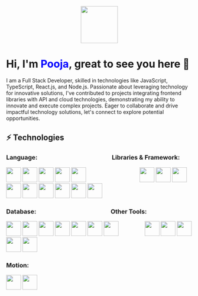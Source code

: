 

  <div id="header" align="center">
  <img src="https://media.giphy.com/media/M9gbBd9nbDrOTu1Mqx/giphy.gif" width="100"/>
</div>
<div>
  <h1> Hi, I'm <span style="color:blue ">Pooja</span>, great to see you here 👋</h1>
</div>
<p>
  I am a Full Stack Developer, skilled in technologies like JavaScript, TypeScript, React.js, and Node.js. Passionate about leveraging technology for innovative solutions, I've contributed to projects integrating frontend libraries with API and cloud technologies, demonstrating my ability to innovate and execute complex projects. Eager to collaborate and drive impactful technology solutions, let's connect to explore potential opportunities.
</p>

<div>
  <h2>⚡ Technologies </h2>
</div>
<h3 class="heading-element" dir="auto">
  Language: 
  &nbsp;&nbsp;&nbsp;&nbsp;&nbsp;&nbsp;&nbsp;&nbsp;&nbsp;&nbsp;&nbsp;&nbsp;&nbsp;&nbsp;&nbsp;&nbsp;&nbsp;&nbsp;&nbsp;&nbsp;&nbsp;&nbsp;&nbsp;&nbsp;&nbsp;&nbsp;&nbsp;&nbsp;&nbsp;&nbsp;&nbsp;&nbsp;&nbsp;&nbsp;&nbsp;&nbsp;&nbsp;&nbsp;&nbsp;&nbsp;&nbsp;&nbsp;&nbsp;&nbsp;&nbsp;&nbsp;&nbsp;&nbsp;&nbsp;&nbsp;
  Libraries & Framework:
</h3>
<p>
   <img width="40" height="40" src="https://skillicons.dev/icons?i=javascript"></img>
    <img width="40" height="40" src="https://skillicons.dev/icons?i=ts"></img>
    <img width="40" height="40" src="https://skillicons.dev/icons?i=html"></img>
     <img width="40" height="40" src="https://skillicons.dev/icons?i=css"></img>
  <img width="40" height="40" src="https://skillicons.dev/icons?i=java"></img>
  &nbsp;&nbsp;&nbsp;&nbsp;&nbsp;&nbsp;&nbsp;&nbsp;&nbsp;&nbsp;&nbsp;&nbsp;&nbsp;&nbsp;&nbsp;&nbsp;&nbsp;&nbsp;&nbsp;&nbsp;&nbsp;&nbsp;&nbsp;&nbsp;&nbsp;&nbsp;&nbsp;&nbsp;&nbsp;&nbsp;&nbsp;&nbsp;&nbsp;&nbsp;&nbsp;
   <img width="40" height="40" src="https://skillicons.dev/icons?i=react"></img>
    <img width="40" height="40" src="https://skillicons.dev/icons?i=nodejs"></img>
     <img width="40" height="40" src="https://skillicons.dev/icons?i=tailwindcss"></img>
      <img width="40" height="40" src="https://skillicons.dev/icons?i=express"></img>
  <img width="40" height="40" src="https://skillicons.dev/icons?i=next"></img>
  <img width="40" height="40" src="https://skillicons.dev/icons?i=graphql"></img>
  <img width="40" height="40" src="https://skillicons.dev/icons?i=redux"></img>
  <img width="40" height="40" src="https://skillicons.dev/icons?i=vite"></img>
   <img width="40" height="40" src="https://skillicons.dev/icons?i=materialui"></img>
  
<h3 class="heading-element" dir="auto">
 Database: 
  &nbsp;&nbsp;&nbsp;&nbsp;&nbsp;&nbsp;&nbsp;&nbsp;&nbsp;&nbsp;&nbsp;&nbsp;&nbsp;&nbsp;&nbsp;&nbsp;&nbsp;&nbsp;&nbsp;&nbsp;&nbsp;&nbsp;&nbsp;&nbsp;&nbsp;&nbsp;&nbsp;&nbsp;&nbsp;&nbsp;&nbsp;&nbsp;&nbsp;&nbsp;&nbsp;&nbsp;&nbsp;&nbsp;&nbsp;&nbsp;&nbsp;&nbsp;&nbsp;&nbsp;&nbsp;&nbsp;&nbsp;&nbsp;&nbsp;&nbsp;
  Other Tools:
</h3>
<p>
  
<img width="40" height="40" src="https://skillicons.dev/icons?i=mongodb"></img>
<img width="40" height="40" src="https://skillicons.dev/icons?i=mysql"></img>
<img width="40" height="40" src="https://skillicons.dev/icons?i=firebase"></img>
<img width="40" height="40" src="https://skillicons.dev/icons?i=gcp"></img>
<img width="40" height="40" src="https://skillicons.dev/icons?i=prisma"></img>
 <img width="40" height="40" src="https://skillicons.dev/icons?i=aws"></img>
  <img width="40" height="40" src="https://skillicons.dev/icons?i=planetscale"></img>
&nbsp;&nbsp;&nbsp;&nbsp;&nbsp;&nbsp;&nbsp;&nbsp;&nbsp;&nbsp;&nbsp;&nbsp;&nbsp;&nbsp;&nbsp;&nbsp;
 <img width="40" height="40" src="https://skillicons.dev/icons?i=vscode"></img>
  <img width="40" height="40" src="https://skillicons.dev/icons?i=git"></img>
   <img width="40" height="40" src="https://skillicons.dev/icons?i=postman"></img>
  <img width="40" height="40" src="https://skillicons.dev/icons?i=figma"></img>
  <img width="40" height="40" src="https://skillicons.dev/icons?i=replit"></img>

  <h3  class="heading-element" dir="auto">
    Motion:
  </h3>
   <img width="40" height="40" src="https://skillicons.dev/icons?i=p5js"></img>
    <img width="40" height="40" src="https://skillicons.dev/icons?i=framer"></img>





</p>

                                            
                                                

